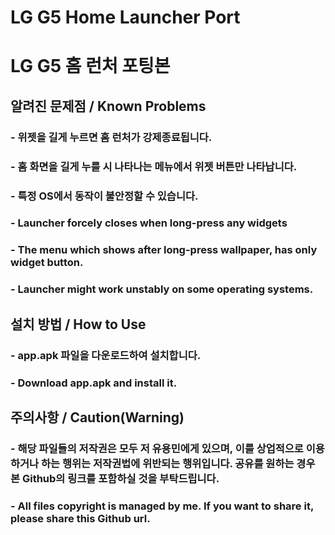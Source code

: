 # LG G5 Home Launcher Port
# LG G5 홈 런처 포팅본

## 알려진 문제점 / Known Problems
### - 위젯을 길게 누르면 홈 런처가 강제종료됩니다.
### - 홈 화면을 길게 누를 시 나타나는 메뉴에서 위젯 버튼만 나타납니다.
### - 특정 OS에서 동작이 불안정할 수 있습니다.
### - Launcher forcely closes when long-press any widgets
### - The menu which shows after long-press wallpaper, has only widget button.
### - Launcher might work unstably on some operating systems.

## 설치 방법 / How to Use
### - app.apk 파일을 다운로드하여 설치합니다.
### - Download app.apk and install it.

## 주의사항 / Caution(Warning)
### - 해당 파일들의 저작권은 모두 저 유용민에게 있으며, 이를 상업적으로 이용하거나 하는 행위는 저작권법에 위반되는 행위입니다. 공유를 원하는 경우 본 Github의 링크를 포함하실 것을 부탁드립니다.
### - All files copyright is  managed by me. If you want to share it, please share this Github url.